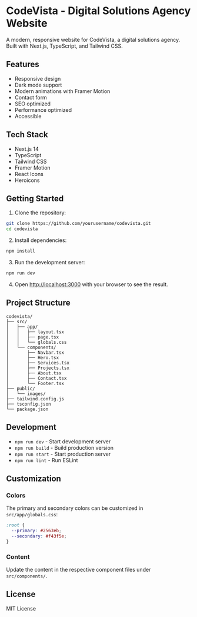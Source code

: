 # CodeVista - Digital Solutions Agency Website

A modern, responsive website for CodeVista, a digital solutions agency. Built with Next.js, TypeScript, and Tailwind CSS.

## Features

- Responsive design
- Dark mode support
- Modern animations with Framer Motion
- Contact form
- SEO optimized
- Performance optimized
- Accessible

## Tech Stack

- Next.js 14
- TypeScript
- Tailwind CSS
- Framer Motion
- React Icons
- Heroicons

## Getting Started

1. Clone the repository:
```bash
git clone https://github.com/yourusername/codevista.git
cd codevista
```

2. Install dependencies:
```bash
npm install
```

3. Run the development server:
```bash
npm run dev
```

4. Open [http://localhost:3000](http://localhost:3000) with your browser to see the result.

## Project Structure

```
codevista/
├── src/
│   ├── app/
│   │   ├── layout.tsx
│   │   ├── page.tsx
│   │   └── globals.css
│   └── components/
│       ├── Navbar.tsx
│       ├── Hero.tsx
│       ├── Services.tsx
│       ├── Projects.tsx
│       ├── About.tsx
│       ├── Contact.tsx
│       └── Footer.tsx
├── public/
│   └── images/
├── tailwind.config.js
├── tsconfig.json
└── package.json
```

## Development

- `npm run dev` - Start development server
- `npm run build` - Build production version
- `npm run start` - Start production server
- `npm run lint` - Run ESLint

## Customization

### Colors

The primary and secondary colors can be customized in `src/app/globals.css`:

```css
:root {
  --primary: #2563eb;
  --secondary: #f43f5e;
}
```

### Content

Update the content in the respective component files under `src/components/`.

## License

MIT License 